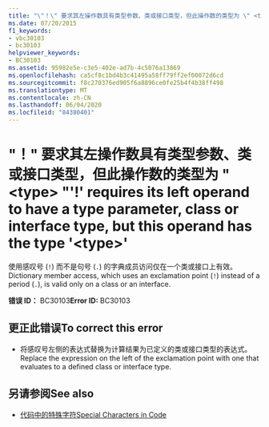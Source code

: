 ```yaml
---
title: "\"！\" 要求其左操作数具有类型参数、类或接口类型，但此操作数的类型为 \" <type> \""
ms.date: 07/20/2015
f1_keywords:
- vbc30103
- bc30103
helpviewer_keywords:
- BC30103
ms.assetid: 95982e5e-c3e5-402e-ad7b-4c5076a13869
ms.openlocfilehash: ca5cf8c1bd4b3c41495a58ff79ff2ef00072d6cd
ms.sourcegitcommit: f8c270376ed905f6a8896ce0fe25b4f4b38ff498
ms.translationtype: MT
ms.contentlocale: zh-CN
ms.lasthandoff: 06/04/2020
ms.locfileid: "84380401"
---
```

# <a name="-requires-its-left-operand-to-have-a-type-parameter-class-or-interface-type-but-this-operand-has-the-type-type"></a><span data-ttu-id="8b939-102">"！" 要求其左操作数具有类型参数、类或接口类型，但此操作数的类型为 " \<type> "</span><span class="sxs-lookup"><span data-stu-id="8b939-102">'!' requires its left operand to have a type parameter, class or interface type, but this operand has the type '\<type>'</span></span>
<span data-ttu-id="8b939-103">使用感叹号 (`!`) 而不是句号 (`.`) 的字典成员访问仅在一个类或接口上有效。</span><span class="sxs-lookup"><span data-stu-id="8b939-103">Dictionary member access, which uses an exclamation point (`!`) instead of a period (`.`), is valid only on a class or an interface.</span></span>  
  
 <span data-ttu-id="8b939-104">**错误 ID：** BC30103</span><span class="sxs-lookup"><span data-stu-id="8b939-104">**Error ID:** BC30103</span></span>  
  
## <a name="to-correct-this-error"></a><span data-ttu-id="8b939-105">更正此错误</span><span class="sxs-lookup"><span data-stu-id="8b939-105">To correct this error</span></span>  
  
- <span data-ttu-id="8b939-106">将感叹号左侧的表达式替换为计算结果为已定义的类或接口类型的表达式。</span><span class="sxs-lookup"><span data-stu-id="8b939-106">Replace the expression on the left of the exclamation point with one that evaluates to a defined class or interface type.</span></span>  
  
## <a name="see-also"></a><span data-ttu-id="8b939-107">另请参阅</span><span class="sxs-lookup"><span data-stu-id="8b939-107">See also</span></span>

- [<span data-ttu-id="8b939-108">代码中的特殊字符</span><span class="sxs-lookup"><span data-stu-id="8b939-108">Special Characters in Code</span></span>](../programming-guide/program-structure/special-characters-in-code.md)
